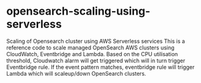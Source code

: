 # opensearch-scaling-using-serverless
Scaling of Opensearch cluster using AWS Serverless services
This is a reference code to scale managed OpenSearch AWS clusters using CloudWatch, Eventbridge and Lambda. Based on the CPU utilisation threshold, Cloudwatch alarm will get triggered which will in turn trigger Eventbridge rule. If the event pattern matches, eventbridge rule will trigger Lambda which will scaleup/down OpenSearch clusters.
